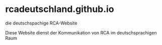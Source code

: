 # rcadeutschland.github.io
die deutschspachige RCA-Website

Diese Website dienst der Kommunikation von RCA im deutschsprachigen Raum
